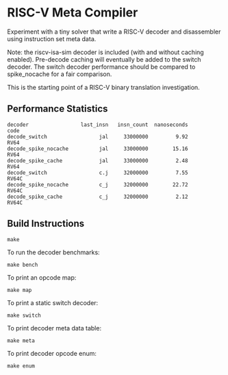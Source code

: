 # RISC-V Meta Compiler

Experiment with a tiny solver that write a RISC-V decoder and
disassembler using instruction set meta data.

Note: the riscv-isa-sim decoder is included (with and without caching
enabled). Pre-decode caching will eventually be added to the switch
decoder. The switch decoder performance should be compared to
spike_nocache for a fair comparison.

This is the starting point of a RISC-V binary translation investigation.

## Performance Statistics

```
decoder                 last_insn   insn_count  nanoseconds         code
decode_switch                 jal     33000000         9.92         RV64
decode_spike_nocache          jal     33000000        15.16         RV64
decode_spike_cache            jal     33000000         2.48         RV64
decode_switch                 c.j     32000000         7.55        RV64C
decode_spike_nocache          c_j     32000000        22.72        RV64C
decode_spike_cache            c_j     32000000         2.12        RV64C
```

## Build Instructions

```
make
```

To run the decoder benchmarks:
```
make bench
```

To print an opcode map:
```
make map
```

To print a static switch decoder:
```
make switch
```

To print decoder meta data table:
```
make meta
```

To print decoder opcode enum:
```
make enum
```
